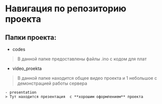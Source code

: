 # Навигация по репозиторию проекта

## Папки проекта:

- codes
> В данной папке предоставлены файлы .ino с кодом для плат

- video_proekta
> В данной папке находится общее видео проекта и 1 небольшое с демонстрацией работы сервера

    - presentation
    > Тут находится презентация  с **хорошим оформлением** проекта

